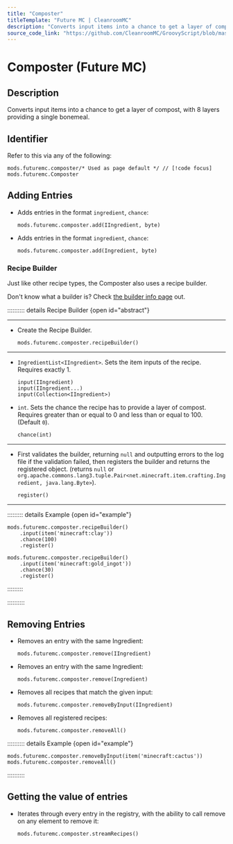 ```yaml
---
title: "Composter"
titleTemplate: "Future MC | CleanroomMC"
description: "Converts input items into a chance to get a layer of compost, with 8 layers providing a single bonemeal."
source_code_link: "https://github.com/CleanroomMC/GroovyScript/blob/master/src/main/java/com/cleanroommc/groovyscript/compat/mods/futuremc/Composter.java"
---
```


# Composter (Future MC)

## Description

Converts input items into a chance to get a layer of compost, with 8 layers providing a single bonemeal.

## Identifier

Refer to this via any of the following:

```groovy:no-line-numbers {1}
mods.futuremc.composter/* Used as page default */ // [!code focus]
mods.futuremc.Composter
```


## Adding Entries

- Adds entries in the format `ingredient`, `chance`:

    ```groovy:no-line-numbers
    mods.futuremc.composter.add(IIngredient, byte)
    ```

- Adds entries in the format `ingredient`, `chance`:

    ```groovy:no-line-numbers
    mods.futuremc.composter.add(Ingredient, byte)
    ```


### Recipe Builder

Just like other recipe types, the Composter also uses a recipe builder.

Don't know what a builder is? Check [the builder info page](../../getting_started/builder.md) out.

:::::::::: details Recipe Builder {open id="abstract"}

---

- Create the Recipe Builder.

    ```groovy:no-line-numbers
    mods.futuremc.composter.recipeBuilder()
    ```

---

- `IngredientList<IIngredient>`. Sets the item inputs of the recipe. Requires exactly 1.

    ```groovy:no-line-numbers
    input(IIngredient)
    input(IIngredient...)
    input(Collection<IIngredient>)
    ```

- `int`. Sets the chance the recipe has to provide a layer of compost. Requires greater than or equal to 0 and less than or equal to 100. (Default `0`).

    ```groovy:no-line-numbers
    chance(int)
    ```

---

- First validates the builder, returning `null` and outputting errors to the log file if the validation failed, then registers the builder and returns the registered object. (returns `null` or `org.apache.commons.lang3.tuple.Pair<net.minecraft.item.crafting.Ingredient, java.lang.Byte>`).

    ```groovy:no-line-numbers
    register()
    ```

---

::::::::: details Example {open id="example"}
```groovy:no-line-numbers
mods.futuremc.composter.recipeBuilder()
    .input(item('minecraft:clay'))
    .chance(100)
    .register()

mods.futuremc.composter.recipeBuilder()
    .input(item('minecraft:gold_ingot'))
    .chance(30)
    .register()
```

:::::::::

::::::::::

## Removing Entries

- Removes an entry with the same Ingredient:

    ```groovy:no-line-numbers
    mods.futuremc.composter.remove(IIngredient)
    ```

- Removes an entry with the same Ingredient:

    ```groovy:no-line-numbers
    mods.futuremc.composter.remove(Ingredient)
    ```

- Removes all recipes that match the given input:

    ```groovy:no-line-numbers
    mods.futuremc.composter.removeByInput(IIngredient)
    ```

- Removes all registered recipes:

    ```groovy:no-line-numbers
    mods.futuremc.composter.removeAll()
    ```

:::::::::: details Example {open id="example"}
```groovy:no-line-numbers
mods.futuremc.composter.removeByInput(item('minecraft:cactus'))
mods.futuremc.composter.removeAll()
```

::::::::::

## Getting the value of entries

- Iterates through every entry in the registry, with the ability to call remove on any element to remove it:

    ```groovy:no-line-numbers
    mods.futuremc.composter.streamRecipes()
    ```
